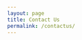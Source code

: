 ```yaml
---
layout: page
title: Contact Us
permalink: /contactus/
---
```




<script type="text/javascript" src="https://app.simplycast.com/?q=forms/getForm&i=114681&type=portable"></script>
